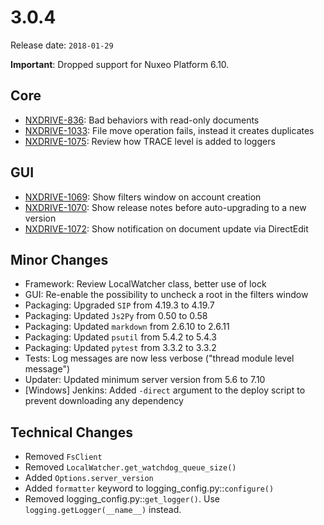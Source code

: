 # 3.0.4

Release date: `2018-01-29`

**Important**: Dropped support for Nuxeo Platform 6.10.

## Core

- [NXDRIVE-836](https://hyland.atlassian.net/browse/NXDRIVE-836): Bad behaviors with read-only documents
- [NXDRIVE-1033](https://hyland.atlassian.net/browse/NXDRIVE-1033): File move operation fails, instead it creates duplicates
- [NXDRIVE-1075](https://hyland.atlassian.net/browse/NXDRIVE-1075): Review how TRACE level is added to loggers

## GUI

- [NXDRIVE-1069](https://hyland.atlassian.net/browse/NXDRIVE-1069): Show filters window on account creation
- [NXDRIVE-1070](https://hyland.atlassian.net/browse/NXDRIVE-1070): Show release notes before auto-upgrading to a new version
- [NXDRIVE-1072](https://hyland.atlassian.net/browse/NXDRIVE-1072): Show notification on document update via DirectEdit

## Minor Changes

- Framework: Review LocalWatcher class, better use of lock
- GUI: Re-enable the possibility to uncheck a root in the filters window
- Packaging: Upgraded `SIP` from 4.19.3 to 4.19.7
- Packaging: Updated `Js2Py` from 0.50 to 0.58
- Packaging: Updated `markdown` from 2.6.10 to 2.6.11
- Packaging: Updated `psutil` from 5.4.2 to 5.4.3
- Packaging: Updated `pytest` from 3.3.2 to 3.3.2
- Tests: Log messages are now less verbose ("thread module level message")
- Updater: Updated minimum server version from 5.6 to 7.10
- \[Windows\] Jenkins: Added `-direct` argument to the deploy script to prevent downloading any dependency

## Technical Changes

- Removed `FsClient`
- Removed `LocalWatcher.get_watchdog_queue_size()`
- Added `Options.server_version`
- Added `formatter` keyword to logging_config.py::`configure()`
- Removed logging_config.py::`get_logger()`. Use `logging.getLogger(__name__)` instead.
